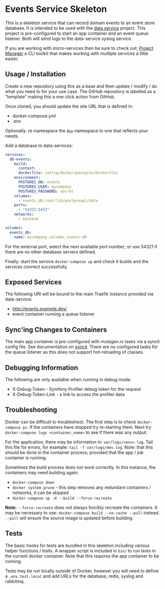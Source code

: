 # Events Service Skeleton

This is a skeleton service that can record domain events to an event store database. It is
intended to be used with the [data service](https://github.com/somnambulist-tech/data-service-skeleton) project.
This project is pre-configured to start an app container and an event queue listener. Both
will send logs to the data-service syslog service.

If you are working with micro-services then be sure to check out: [Project Manager](https://github.com/somnambulist-tech/project-manager)
a CLI toolkit that makes working with multiple services a little easier.

## Usage / Installation

Create a new repository using this as a base and then update / modify / do what you need
to for your use case. The GitHub repository is labelled as a "template" making this a one
click action from GitHub.

Once cloned, you should update the site URL that is defined in:

 * docker-compose.yml
 * .env

Optionally: re-namespace the `App` namespace to one that reflects your needs.

Add a database to data-services:

```yaml
services:
  db-events:
    build:
      context: .
      dockerfile: config/docker/postgres/Dockerfile
    environment:
      POSTGRES_DB: events
      POSTGRES_USER: mycompany
      POSTGRES_PASSWORD: secret
    volumes:
      - events_db:/var/lib/postgresql/data
    ports:
      - "54322:5432"
    networks:
      - backend

volumes:
  events_db:
    name: mycompany_volumes_events-db
```

For the external port, select the next available port number; or use 54321 if there are no
other database servers defined.

Finally: start the service `docker-compose up` and check it builds and the services connect
successfully.

## Exposed Services

The following URI will be bound to the main Traefik instance provided via data-service:

 * http://events.example.dev/
 * event container running a queue listener

## Sync'ing Changes to Containers

The main app container is pre-configured with mutagen.io tasks via a syncit config file. See
documentation on [syncit](https://github.com/somnambulist-tech/sync-it). There are no configured
tasks for the queue listener as this does not support hot-reloading of classes.

## Debugging Information

The following are only available when running in debug mode:

 * X-Debug-Token - Symfony Profiler debug token for the request
 * X-Debug-Token-Link - a link to access the profiler data 

## Troubleshooting

Docker can be difficult to troubleshoot. The first step is to check `docker-compose ps`. If the
containers have stopped try re-starting them. Next try `docker-compose logs <container_name>` to see
if there was any output.

For the application, there may be information in: `var/logs/<env>.log`. Tail this file for errors,
for example: `tail -f var/logs/dev.log`. Note: that this should be done in the container process;
provided that the app / job container is running.

Sometimes the build process does not work correctly. In this instance, the containers may need
building again:

 * `docker-compose down`
 * `docker system prune` - this step removes any redundant containers / networks, it can be skipped
 * `docker-compose up -d --build --force-recreate`

__Note:__ `--force-recreate` does not always forcibly recreate the containers. It may be necessary
to use: `docker-compose build --no-cache --pull` instead. `--pull` will ensure the source image is
updated before building.

## Tests

The basic hooks for tests are bundled in this skeleton including various helper functions / traits.
A wrapper script is included in `bin/` to run tests in the current docker container. Note that this
requires the app container to be running.

Tests may be run locally outside of Docker, however you will need to define a `.env.test.local` and
add URLs for the database, redis, syslog and rabbitmq.

